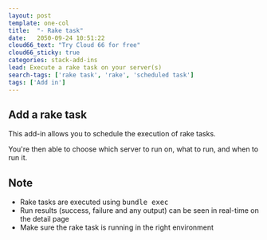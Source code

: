 ```yaml
---
layout: post
template: one-col
title:  "- Rake task"
date:   2050-09-24 10:51:22
cloud66_text: "Try Cloud 66 for free"
cloud66_sticky: true
categories: stack-add-ins
lead: Execute a rake task on your server(s)
search-tags: ['rake task', 'rake', 'scheduled task']
tags: ['Add in']
---
```


## Add a rake task
This add-in allows you to schedule the execution of rake tasks.

You're then able to choose which server to run on, what to run, and when to run it.

## Note
* Rake tasks are executed using <kbd>bundle exec</kbd>
* Run results (success, failure and any output) can be seen in real-time on the detail page
* Make sure the rake task is running in the right environment